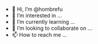 - 👋 Hi, I’m @hombrefu
- 👀 I’m interested in ...
- 🌱 I’m currently learning ...
- 💞️ I’m looking to collaborate on ...
- 📫 How to reach me ...

<!---
hombrefu/hombrefu is a ✨ special ✨ repository because its `README.md` (this file) appears on your GitHub profile.
You can click the Preview link to take a look at your changes.
--->
